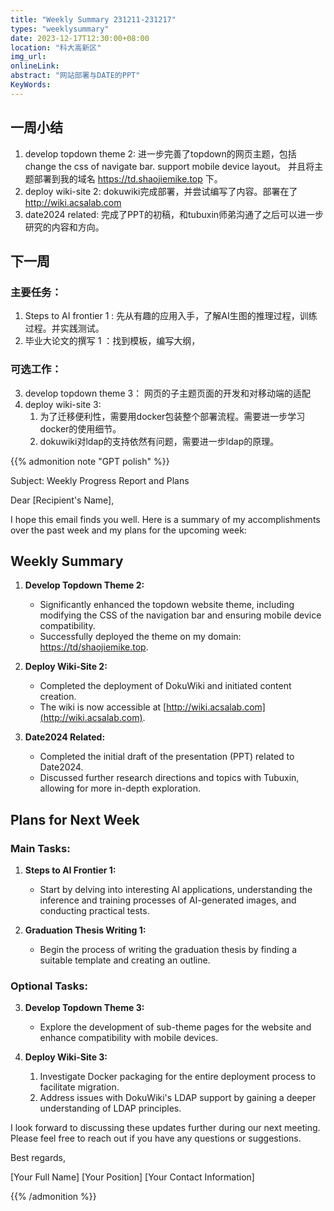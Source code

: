 ```yaml
---
title: "Weekly Summary 231211-231217"
types: "weeklysummary"
date: 2023-12-17T12:30:00+08:00
location: "科大高新区"
img_url: 
onlineLink: 
abstract: "网站部署与DATE的PPT"
KeyWords:
---
```


## 一周小结

1. develop topdown theme 2: 进一步完善了topdown的网页主题，包括change the css of navigate bar. support mobile device layout。 并且将主题部署到我的域名 https://td.shaojiemike.top 下。
2. deploy wiki-site 2: dokuwiki完成部署，并尝试编写了内容。部署在了 http://wiki.acsalab.com
3. date2024 related: 完成了PPT的初稿，和tubuxin师弟沟通了之后可以进一步研究的内容和方向。

## 下一周

### 主要任务：

1. Steps to AI frontier 1 : 先从有趣的应用入手，了解AI生图的推理过程，训练过程。并实践测试。
2. 毕业大论文的撰写 1 ：找到模板，编写大纲，

### 可选工作：

3. develop topdown theme 3： 网页的子主题页面的开发和对移动端的适配
4. deploy wiki-site 3: 
      1. 为了迁移便利性，需要用docker包装整个部署流程。需要进一步学习docker的使用细节。
      2. dokuwiki对ldap的支持依然有问题，需要进一步ldap的原理。


{{% admonition note "GPT polish" %}}

Subject: Weekly Progress Report and Plans

Dear [Recipient's Name],

I hope this email finds you well. Here is a summary of my accomplishments over the past week and my plans for the upcoming week:

## Weekly Summary

1. **Develop Topdown Theme 2:**
   - Significantly enhanced the topdown website theme, including modifying the CSS of the navigation bar and ensuring mobile device compatibility.
   - Successfully deployed the theme on my domain: [https://td/shaojiemike.top](https://td/shaojiemike.top).

2. **Deploy Wiki-Site 2:**
   - Completed the deployment of DokuWiki and initiated content creation.
   - The wiki is now accessible at [http://wiki.acsalab.com](http://wiki.acsalab.com).

3. **Date2024 Related:**
   - Completed the initial draft of the presentation (PPT) related to Date2024.
   - Discussed further research directions and topics with Tubuxin, allowing for more in-depth exploration.

## Plans for Next Week

### Main Tasks:

1. **Steps to AI Frontier 1:**
   - Start by delving into interesting AI applications, understanding the inference and training processes of AI-generated images, and conducting practical tests.

2. **Graduation Thesis Writing 1:**
   - Begin the process of writing the graduation thesis by finding a suitable template and creating an outline.

### Optional Tasks:

3. **Develop Topdown Theme 3:**
   - Explore the development of sub-theme pages for the website and enhance compatibility with mobile devices.

4. **Deploy Wiki-Site 3:**
   1. Investigate Docker packaging for the entire deployment process to facilitate migration.
   2. Address issues with DokuWiki's LDAP support by gaining a deeper understanding of LDAP principles.

I look forward to discussing these updates further during our next meeting. Please feel free to reach out if you have any questions or suggestions.

Best regards,

[Your Full Name]
[Your Position]
[Your Contact Information]

{{% /admonition %}}


